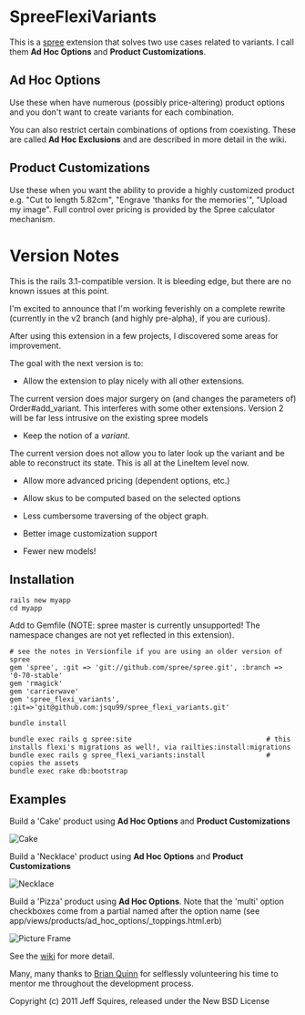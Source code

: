SpreeFlexiVariants
==================

This is a [spree](http://spreecommerce.com) extension that solves two use cases related to variants.  I call them **Ad Hoc Options** and **Product Customizations**.

Ad Hoc Options
--------------

Use these when have numerous (possibly price-altering) product options and you don't want to create variants for each combination.

You can also restrict certain combinations of options from coexisting.  These are called **Ad Hoc Exclusions** and are described in more detail in the wiki.


Product Customizations
----------------------

Use these when you want the ability to provide a highly customized product e.g. "Cut to length 5.82cm", "Engrave 'thanks for the memories'", "Upload my image".  Full control over pricing is provided by the Spree calculator mechanism.


Version Notes
=============

This is the rails 3.1-compatible version.  It is bleeding edge, but there are no known issues at this point.

I'm excited to announce that I'm working feverishly on a complete rewrite (currently in the v2 branch (and highly pre-alpha), if you are curious).

After using this extension in a few projects, I discovered some areas for improvement.

The goal with the next version is to:

* Allow the extension to play nicely with all other extensions.

The current version does major surgery on (and changes the parameters of) Order#add_variant.  This interferes with some other extensions.
Version 2  will be far less intrusive on the existing spree models

* Keep the notion of a *variant*.

The current version does not allow you to later look up the variant and be able to reconstruct its state.  This is all at the LineItem level now.

* Allow more advanced pricing (dependent options, etc.)

* Allow skus to be computed based on the selected options

* Less cumbersome traversing of the object graph.

* Better image customization support

* Fewer new models!

Installation
------------
    rails new myapp
    cd myapp

Add to Gemfile (NOTE: spree master is currently unsupported!  The namespace changes are not yet reflected in this extension).

    # see the notes in Versionfile if you are using an older version of spree
    gem 'spree', :git => 'git://github.com/spree/spree.git', :branch => '0-70-stable'
    gem 'rmagick'
    gem 'carrierwave'
    gem 'spree_flexi_variants', :git=>'git@github.com:jsqu99/spree_flexi_variants.git'

    bundle install

    bundle exec rails g spree:site                                 # this installs flexi's migrations as well!, via railties:install:migrations
    bundle exec rails g spree_flexi_variants:install               # copies the assets
    bundle exec rake db:bootstrap

## Examples


Build a 'Cake'  product using **Ad Hoc Options** and **Product Customizations**

![Cake](/jsqu99/spree_flexi_variants/raw/master/doc/cake_screenshot.png)

Build a 'Necklace'  product using **Ad Hoc Options** and **Product Customizations**

![Necklace](/jsqu99/spree_flexi_variants/raw/master/doc/necklace_screenshot.png)

Build a 'Pizza' product using **Ad Hoc Options**. Note that the 'multi' option checkboxes come from a partial named after the option name (see app/views/products/ad_hoc_options/_toppings.html.erb)

![Picture Frame](/jsqu99/spree_flexi_variants/raw/master/doc/pizza_screenshot.png)

See the [wiki](https://github.com/jsqu99/spree_flexi_variants/wiki) for more detail.

Many, many thanks to [Brian Quinn](https://github.com/BDQ) for selflessly volunteering his time to mentor me throughout the development process.

Copyright (c) 2011 Jeff Squires, released under the New BSD License
